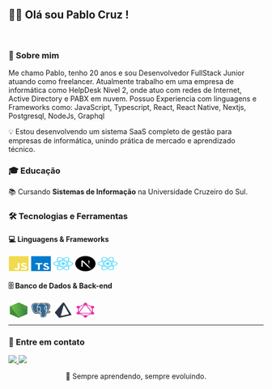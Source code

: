 ## 👨‍💻 Olá sou Pablo Cruz !

<div style="display: inline_block"><br>

  ### 👋 Sobre mim
  <p>Me chamo Pablo, tenho 20 anos e sou Desenvolvedor FullStack Junior atuando como freelancer. Atualmente trabalho em uma empresa de informática como HelpDesk Nivel 2, onde atuo com redes de Internet, Active Directory e PABX em nuvem. Possuo Experiencia com linguagens e Frameworks como:  JavaScript, Typescript, React, React Native, Nextjs, Postgresql, NodeJs, Graphql</p>
  <p></p>
  
  <p>💡 Estou desenvolvendo um sistema SaaS completo de gestão para empresas de informática, unindo prática de mercado e aprendizado técnico.</p>

  ### 🎓 Educação
  <p>📚 Cursando <strong>Sistemas de Informação</strong> na Universidade Cruzeiro do Sul.</p>

  ### 🛠️ Tecnologias e Ferramentas

  #### 💻 Linguagens & Frameworks
  <img align="center" alt="JavaScript" height="30" width="40" src="https://raw.githubusercontent.com/devicons/devicon/master/icons/javascript/javascript-plain.svg">
  <img align="center" alt="TypeScript" height="30" width="40" src="https://raw.githubusercontent.com/devicons/devicon/master/icons/typescript/typescript-plain.svg"> 
  <img align="center" alt="React" height="30" width="40" src="https://raw.githubusercontent.com/devicons/devicon/master/icons/react/react-original.svg">
  <img align="center" alt="Next.js" height="30" width="40" src="https://raw.githubusercontent.com/devicons/devicon/master/icons/nextjs/nextjs-original.svg">
  <img align="center" alt="React Native" height="30" width="40" src="https://raw.githubusercontent.com/devicons/devicon/master/icons/react/react-original.svg">

  <br>

  #### 🗄️ Banco de Dados & Back-end
  <img align="center" alt="Node.js" height="30" width="40" src="https://raw.githubusercontent.com/devicons/devicon/master/icons/nodejs/nodejs-original.svg">
  <img align="center" alt="PostgreSQL" height="30" width="40" src="https://raw.githubusercontent.com/devicons/devicon/master/icons/postgresql/postgresql-original.svg">
  <img align="center" alt="Prisma" height="30" width="40" src="https://raw.githubusercontent.com/devicons/devicon/master/icons/prisma/prisma-original.svg">
  <img align="center" alt="GraphQL" height="30" width="40" src="https://raw.githubusercontent.com/devicons/devicon/master/icons/graphql/graphql-plain.svg">

</div>

---

### 📲 Entre em contato

<div>
 <a href="https://www.instagram.com/pablocruzcode/" target="_blank">
  <img src="https://img.shields.io/badge/-Instagram-0077B5?style=for-the-badge&logo=instagram&logoColor=white" target="_blank">
</a>

  <a href="https://www.linkedin.com/in/rafaella-ballerini-45875016a" target="_blank">
    <img src="https://img.shields.io/badge/-LinkedIn-0077B5?style=for-the-badge&logo=linkedin&logoColor=white" target="_blank">
  </a>
</div>

<p align="center">🚀 Sempre aprendendo, sempre evoluindo.</p>
